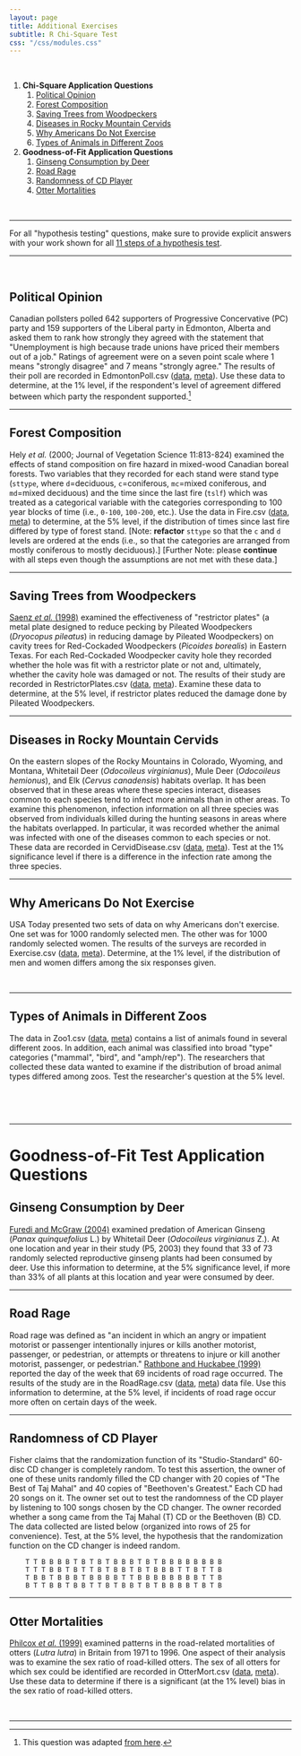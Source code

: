 ```yaml
---
layout: page
title: Additional Exercises
subtitle: R Chi-Square Test
css: "/css/modules.css"
---
```


&nbsp;

1. **Chi-Square Application Questions**
    1. [Political Opinion](#political-opinion)
    1. [Forest Composition](#forest-composition)
    1. [Saving Trees from Woodpeckers](#saving-trees-from-woodpeckers)
    1. [Diseases in Rocky Mountain Cervids](#diseases-in-rocky-mountain-cervids)
    1. [Why Americans Do Not Exercise](#why-americans-do-not-exercise)
    1. [Types of Animals in Different Zoos](#types-of-animals-in-different-zoos)
1. **Goodness-of-Fit Application Questions**
    1. [Ginseng Consumption by Deer](#ginseng-consumption-by-deer)
    1. [Road Rage](#road-rage)
    1. [Randomness of CD Player](#randomness-of-cd-player)
    1. [Otter Mortalities](#otter-mortalities)

&nbsp;

----

<div class="alert alert-success">For all "hypothesis testing" questions, make sure to provide explicit answers with your work shown for all <a href="../11-steps">11 steps of a hypothesis test</a>.
</div>

----

&nbsp;

## Political Opinion
Canadian pollsters polled 642 supporters of Progressive Concervative (PC) party and 159 supporters of the Liberal party in Edmonton, Alberta and asked them to rank how strongly they agreed with the statement that "Unemployment is high because trade unions have priced their members out of a job." Ratings of agreement were on a seven point scale where 1 means "strongly disagree" and 7 means "strongly agree." The results of their poll are recorded in EdmontonPoll.csv ([data](https://github.com/droglenc/NCData/raw/master/EdmontonPoll.csv), [meta](https://github.com/droglenc/NCData/raw/master/EdmontonPoll_meta.txt)). Use these data to determine, at the 1% level, if the respondent's level of agreement differed between which party the respondent supported.[^1]

----

## Forest Composition
Hely *et al.* (2000; Journal of Vegetation Science 11:813-824) examined the effects of stand composition on fire hazard in mixed-wood Canadian boreal forests.  Two variables that they recorded for each stand were stand type (`sttype`, where `d`=deciduous, `c`=coniferous, `mc`=mixed coniferous, and `md`=mixed deciduous) and the time since the last fire (`tslf`) which was treated as a categorical variable with the categories corresponding to 100 year blocks of time (i.e., `0-100`, `100-200`, etc.).  Use the data in Fire.csv ([data](https://github.com/droglenc/NCData/raw/master/Fire.csv), [meta](https://github.com/droglenc/NCData/blob/master/Fire_meta.txt)) to determine, at the 5% level, if the distribution of times since last fire differed by type of forest stand.   [Note: **refactor** `sttype` so that the `c` and `d` levels are ordered at the ends (i.e., so that the categories are arranged from mostly coniferous to mostly deciduous).] [Further Note: please **continue** with all steps even though the assumptions are not met with these data.]

----

## Saving Trees from Woodpeckers
[Saenz *et al.* (1998)](https://www.srs.fs.usda.gov/pubs/474) examined the effectiveness of "restrictor plates" (a metal plate designed to reduce pecking by Pileated Woodpeckers (*Dryocopus pileatus*) in reducing damage by Pileated Woodpeckers) on cavity trees for Red-Cockaded Woodpeckers (*Picoides borealis*) in Eastern Texas. For each Red-Cockaded Woodpecker cavity hole they recorded whether the hole was fit with a restrictor plate or not and, ultimately, whether the cavity hole was damaged or not. The results of their study are recorded in RestrictorPlates.csv ([data](https://github.com/droglenc/NCData/raw/master/RestrictorPlates.csv), [meta](https://github.com/droglenc/NCData/blob/master/RestrictorPlates_meta.txt)). Examine these data to determine, at the 5% level, if restrictor plates reduced the damage done by Pileated Woodpeckers.

----

## Diseases in Rocky Mountain Cervids
On the eastern slopes of the Rocky Mountains in Colorado, Wyoming, and Montana, Whitetail Deer (*Odocoileus virginianus*), Mule Deer (*Odocoileus hemionus*), and Elk (*Cervus canadensis*) habitats overlap. It has been observed that in these areas where these species interact, diseases common to each species tend to infect more animals than in other areas. To examine this phenomenon, infection information on all three species was observed from individuals killed during the hunting seasons in areas where the habitats overlapped. In particular, it was recorded whether the animal was infected with one of the diseases common to each species or not. These data are recorded in CervidDisease.csv ([data](https://github.com/droglenc/NCData/raw/master/CervidDisease.csv), [meta](https://github.com/droglenc/NCData/blob/master/CervidDisease_meta.txt)). Test at the 1% significance level if there is a difference in the infection rate among the three species.

----

## Why Americans Do Not Exercise
USA Today presented two sets of data on why Americans don't exercise. One set was for 1000 randomly selected men. The other was for 1000 randomly selected women. The results of the surveys are recorded in Exercise.csv ([data](https://github.com/droglenc/NCData/raw/master/Exercise.csv), [meta](https://github.com/droglenc/NCData/blob/master/Exercise_meta.txt)). Determine, at the 1% level, if the distribution of men and women differs among the six responses given.

&nbsp;

----

## Types of Animals in Different Zoos
The data in Zoo1.csv ([data](https://github.com/droglenc/NCData/raw/master/Zoo1.csv), [meta](https://github.com/droglenc/NCData/blob/master/Zoo1_meta.txt)) contains a list of animals found in several different zoos. In addition, each animal was classified into broad "type" categories ("mammal", "bird", and "amph/rep"). The researchers that collected these data wanted to examine if the distribution of broad animal types differed among zoos. Test the researcher's question at the 5% level.

&nbsp;

&nbsp;

----

# Goodness-of-Fit Test Application Questions
## Ginseng Consumption by Deer
[Furedi and McGraw (2004)](https://www.researchgate.net/publication/228788782_White-tailed_Deer_Dispersers_or_Predators_of_American_Ginseng_Seeds) examined predation of American Ginseng (*Panax quinquefolius* L.) by Whitetail Deer (*Odocoileus virginianus* Z.). At one location and year in their study (P5, 2003) they found that 33 of 73 randomly selected reproductive ginseng plants had been consumed by deer. Use this information to determine, at the 5% significance level, if more than 33% of all plants at this location and year were consumed by deer.

----

## Road Rage
Road rage was defined as "an incident in which an angry or impatient motorist or passenger intentionally injures or kills another motorist, passenger, or pedestrian, or attempts or threatens to injure or kill another motorist, passenger, or pedestrian." [Rathbone and Huckabee (1999)](https://www.aaafoundation.org/sites/default/files/RoadRageFinal.pdf) reported the day of the week that 69 incidents of road rage occurred. The results of the study are in the RoadRage.csv ([data](https://raw.githubusercontent.com/droglenc/NCData/master/RoadRage.csv), [meta](https://raw.githubusercontent.com/droglenc/NCData/master/RoadRage_meta.txt)) data file. Use this information to determine, at the 5% level, if incidents of road rage occur more often on certain days of the week.

----

## Randomness of CD Player
Fisher claims that the randomization function of its "Studio-Standard" 60-disc CD changer is completely random. To test this assertion, the owner of one of these units randomly filled the CD changer with 20 copies of "The Best of Taj Mahal" and 40 copies of "Beethoven's Greatest."  Each CD had 20 songs on it. The owner set out to test the randomness of the CD player by listening to 100 songs chosen by the CD changer. The owner recorded whether a song came from the Taj Mahal (T) CD or the Beethoven (B) CD. The data collected are listed below (organized into rows of 25 for convenience). Test, at the 5% level, the hypothesis that the randomization function on the CD changer is indeed random.

```
    T T B B B B T B T B T B B B T B T B B B B B B B B
    T T T B B T B T T B T B B T B T B B B T T B T T B
    T B B T B B B T B B B B T T B B B B B B B B T T B
    B T T B B T B B T T B T B B T B T B B B B T B T B
```

----

## Otter Mortalities
[Philcox *et al.* (1999)](http://onlinelibrary.wiley.com/doi/10.1046/j.1365-2664.1999.00441.x/full) examined patterns in the road-related mortalities of otters (*Lutra lutra*) in Britain from 1971 to 1996. One aspect of their analysis was to examine the sex ratio of road-killed otters. The sex of all otters for which sex could be identified are recorded in OtterMort.csv ([data](https://github.com/droglenc/NCData/raw/master/OtterMort.csv), [meta](https://github.com/droglenc/NCData/blob/master/OtterMort_meta.txt)). Use these data to determine if there is a significant (at the 1% level) bias in the sex ratio of road-killed otters.

&nbsp;

----

[^1]: This question was adapted [from here](http://uregina.ca/~gingrich/ch10.pdf).
